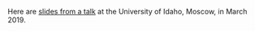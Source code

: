 Here are [slides from a talk](petrelharp.github.io/moscow_2019/moscow-march-2019.slides.html)
at the University of Idaho, Moscow, in March 2019.
